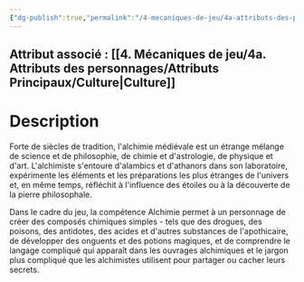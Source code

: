 ```yaml
---
{"dg-publish":true,"permalink":"/4-mecaniques-de-jeu/4a-attributs-des-personnages/competences/alchimie/"}
---
```



## Attribut associé : [[4. Mécaniques de jeu/4a. Attributs des personnages/Attributs Principaux/Culture\|Culture]] 

# Description

Forte de siècles de tradition, l'alchimie médiévale est un étrange mélange de science et de philosophie, de chimie et d'astrologie, de physique et d'art. L'alchimiste s'entoure d'alambics et d'athanors dans son laboratoire, expérimente les éléments et les préparations les plus étranges de l'univers et, en même temps, réfléchit à l'influence des étoiles ou à la découverte de la pierre philosophale. 

Dans le cadre du jeu, la compétence Alchimie permet à un personnage de créer des composés chimiques simples - tels que des drogues, des poisons, des antidotes, des acides et d'autres substances de l'apothicaire, de développer des onguents et des potions magiques, et de comprendre le langage compliqué qui apparaît dans les ouvrages alchimiques et le jargon plus compliqué que les alchimistes utilisent pour partager ou cacher leurs secrets.
